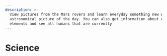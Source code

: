 ```yaml
---
description: >-
  View pictures from the Mars rovers and learn everyday something new with the
  astronomical picture of the day. You can also get information about chemical
  elements and see all humans that are currently
---
```


# Science

